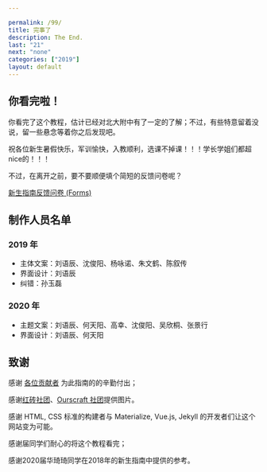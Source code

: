 ```yaml
---

permalink: /99/
title: 完事了
description: The End.
last: "21"
next: "none"
categories: ["2019"]
layout: default
---
```


<script>
    document.addEventListener('DOMContentLoaded', function() {
        var sector_span=document.querySelector("#sector");
        var time=new Date().getFullYear();
        time+=3;
        sector_span.innerHTML=time;

    });
</script>

## 你看完啦！

你看完了这个教程，估计已经对北大附中有了一定的了解；不过，有些特意留着没说，留一些悬念等着你之后发现吧。

祝各位新生暑假快乐，军训愉快，入教顺利，选课不掉课！！！学长学姐们都超nice的！！！

不过，在离开之前，要不要顺便填个简短的反馈问卷呢？

<a href="https://forms.office.com/Pages/ResponsePage.aspx?id=dvGcSe515EmAwVKvzSjStSO8vWcCxT5Ai6EQbNHJpRpUMVdKS0RVSEM0RExQOFozRU9GMElLUVhYMC4u" class="pill-btn teal white-text">新生指南反馈问卷 (Forms)</a>

<!--
想知道新生填写了什么吗？看这里！
https://forms.office.com/Pages/DesignPage.aspx?fragment=FormId%3DdvGcSe515EmAwVKvzSjStSO8vWcCxT5Ai6EQbNHJpRpUMVdKS0RVSEM0RExQOFozRU9GMElLUVhYMC4u%26Token%3D58a2eb5ed5ee4dfca4ca021c03c65ab1
-->

## 制作人员名单

### 2019 年

- 主体文案：刘语辰、沈俊阳、杨咏诺、朱文鹤、陈叙传
- 界面设计：刘语辰
- 纠错：孙玉磊

### 2020 年

- 主题文案：刘语辰、何天阳、高幸、沈俊阳、吴欣桐、张景行
- 界面设计：刘语辰、何天阳

## 致谢

感谢 [各位贡献者](https://github.com/pkuschool/intro/graphs/contributors) 为此指南的的辛勤付出；

感谢[红砖社团](https://hong.zuggr.com/)、[Ourscraft 社团](http://ourscraft.sxl.cn/)提供图片。

感谢 HTML, CSS 标准的构建者与 Materialize, Vue.js, Jekyll 的开发者们让这个网站变为可能。

感谢<span id="sector"></span>届同学们耐心的将这个教程看完；

感谢2020届华琦琦同学在2018年的新生指南中提供的参考。